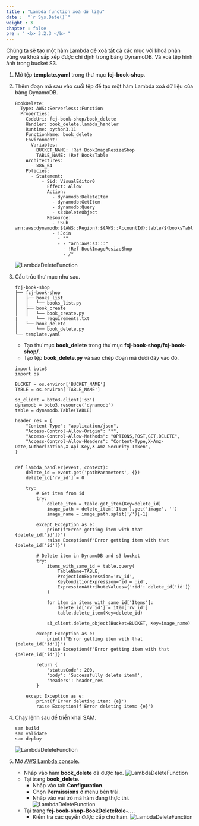 ```yaml
---
title : "Lambda function xoá dữ liệu"
date :  "`r Sys.Date()`" 
weight : 3
chapter : false
pre : " <b> 3.2.3 </b> "
---
```

Chúng ta sẽ tạo một hàm Lambda để xoá tất cả các mục với khoá phân vùng và khoá sắp xếp được chỉ định trong bảng DynamoDB. Và xoá tệp hình ảnh trong bucket S3.

1. Mở tệp **template.yaml** trong thư mục **fcj-book-shop**.

2. Thêm đoạn mã sau vào cuối tệp để tạo một hàm Lambda xoá dữ liệu của bảng DynamoDB.
    ```
    BookDelete:
      Type: AWS::Serverless::Function
      Properties:
        CodeUri: fcj-book-shop/book_delete
        Handler: book_delete.lambda_handler
        Runtime: python3.11
        FunctionName: book_delete
        Environment:
          Variables:
            BUCKET_NAME: !Ref BookImageResizeShop
            TABLE_NAME: !Ref BooksTable
        Architectures:
          - x86_64
        Policies:
          - Statement:
              - Sid: VisualEditor0
                Effect: Allow
                Action:
                  - dynamodb:DeleteItem
                  - dynamodb:GetItem
                  - dynamodb:Query
                  - s3:DeleteObject
                Resource:
                  - !Sub arn:aws:dynamodb:${AWS::Region}:${AWS::AccountId}:table/${booksTableName}
                  - !Join
                    - ""
                    - - "arn:aws:s3:::"
                      - !Ref BookImageResizeShop
                      - /*
    ```
    ![LambdaDeleteFunction](/images/temp/1/48.png?width=90pc)

3. Cấu trúc thư mục như sau.
    ```
    fcj-book-shop
    ├── fcj-book-shop
    │   ├── books_list
    │   │   └── books_list.py
    │   ├── book_create
    │   │   └── book_create.py
    |       └── requirements.txt
    │   └── book_delete
    │       └── book_delete.py
    └── template.yaml
    ```
    - Tạo thư mục **book_delete** trong thư mục **fcj-book-shop/fcj-book-shop/**.
    - Tạo tệp **book_delete.py** và sao chép đoạn mã dưới đây vào đó.
    ```
    import boto3
    import os

    BUCKET = os.environ['BUCKET_NAME']
    TABLE = os.environ['TABLE_NAME']

    s3_client = boto3.client('s3')
    dynamodb = boto3.resource('dynamodb')
    table = dynamodb.Table(TABLE)

    header_res = {
        "Content-Type": "application/json",
        "Access-Control-Allow-Origin": "*",
        "Access-Control-Allow-Methods": "OPTIONS,POST,GET,DELETE",
        "Access-Control-Allow-Headers": "Content-Type,X-Amz-Date,Authorization,X-Api-Key,X-Amz-Security-Token",
    }


    def lambda_handler(event, context):
        delete_id = event.get('pathParameters', {})
        delete_id['rv_id'] = 0

        try:
            # Get item from id
            try:
                delete_item = table.get_item(Key=delete_id)
                image_path = delete_item['Item'].get('image', '')
                image_name = image_path.split('/')[-1]

            except Exception as e:
                print(f"Error getting item with that {delete_id['id']}")
                raise Exception(f"Error getting item with that {delete_id['id']}")

            # Delete item in DynamoDB and s3 bucket
            try:
                items_with_same_id = table.query(
                    TableName=TABLE,
                    ProjectionExpression='rv_id',
                    KeyConditionExpression='id = :id',
                    ExpressionAttributeValues={':id': delete_id['id']}
                )

                for item in items_with_same_id['Items']:
                    delete_id['rv_id'] = item['rv_id']
                    table.delete_item(Key=delete_id)

                s3_client.delete_object(Bucket=BUCKET, Key=image_name)

            except Exception as e:
                print(f"Error getting item with that {delete_id['id']}")
                raise Exception(f"Error getting item with that {delete_id['id']}")

            return {
                'statusCode': 200,
                'body': 'Successfully delete item!',
                'headers': header_res
            }

        except Exception as e:
            print(f'Error deleting item: {e}')
            raise Exception(f'Error deleting item: {e}')
    ```

4. Chạy lệnh sau để triển khai SAM.
    ```
    sam build
    sam validate
    sam deploy
    ```
    ![LambdaDeleteFunction](/images/temp/1/49.png?width=90pc)

5. Mở [AWS Lambda console](https://ap-southeast-1.console.aws.amazon.com/lambda/home?region=ap-southeast-1#/functions).
    - Nhấp vào hàm **book_delete** đã được tạo.
    ![LambdaDeleteFunction](/images/temp/1/50.png?width=90pc)
    - Tại trang **book_delete**.
      - Nhấp vào tab **Configuration**.
      - Chọn **Permissions** ở menu bên trái.
      - Nhấp vào vai trò mà hàm đang thực thi.     
      ![LambdaDeleteFunction](/images/temp/1/51.png?width=90pc)
    - Tại trang **fcj-book-shop-BookDeleteRole-...**.
      - Kiểm tra các quyền được cấp cho hàm.
      ![LambdaDeleteFunction](/images/temp/1/52.png?width=90pc)
